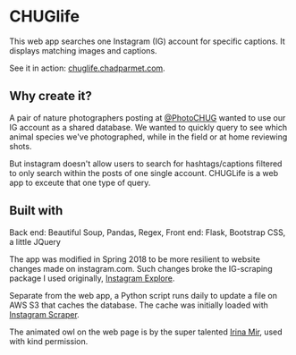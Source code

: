 # CHUGlife

This web app searches one Instagram (IG) account for specific captions. It displays matching images and captions.

See it in action: [chuglife.chadparmet.com](chuglife.chadparmet.com).

## Why create it?
A pair of nature photographers posting at [@PhotoCHUG](https://www.instagram.com/photochug) wanted to use our IG account as a shared database. We wanted to quickly query to see which animal species we've photographed, while in the field or at home reviewing shots.

But instagram doesn't allow users to search for hashtags/captions filtered to only search within the posts of one single account. CHUGLife is a web app to exceute that one type of query.

## Built with
Back end: Beautiful Soup, Pandas, Regex,
Front end: Flask, Bootstrap CSS, a little JQuery

The app was modified in Spring 2018 to be more resilient to website changes made on instagram.com. Such changes broke the IG-scraping package I used originally, [Instagram Explore](https://github.com/midnightSuyama/instagram-explore).

Separate from the web app, a Python script runs daily to update a file on AWS S3 that caches the database. The cache was initially loaded with [Instagram Scraper](https://github.com/rarcega/instagram-scraper).

The animated owl on the web page is by the super talented [Irina Mir](https://dribbble.com/shots/3053961-Owl-head-spin), used with kind permission.
